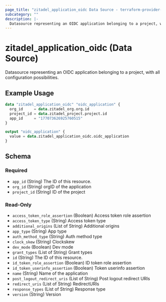```yaml
---
page_title: "zitadel_application_oidc Data Source - terraform-provider-zitadel"
subcategory: ""
description: |-
  Datasource representing an OIDC application belonging to a project, with all configuration possibilities.
---
```


# zitadel_application_oidc (Data Source)

Datasource representing an OIDC application belonging to a project, with all configuration possibilities.

## Example Usage

```terraform
data "zitadel_application_oidc" "oidc_application" {
  org_id     = data.zitadel_org.org.id
  project_id = data.zitadel_project.project.id
  app_id     = "177073626925760515"
}

output "oidc_application" {
  value = data.zitadel_application_oidc.oidc_application
}
```

<!-- schema generated by tfplugindocs -->
## Schema

### Required

- `app_id` (String) The ID of this resource.
- `org_id` (String) orgID of the application
- `project_id` (String) ID of the project

### Read-Only

- `access_token_role_assertion` (Boolean) Access token role assertion
- `access_token_type` (String) Access token type
- `additional_origins` (List of String) Additional origins
- `app_type` (String) App type
- `auth_method_type` (String) Auth method type
- `clock_skew` (String) Clockskew
- `dev_mode` (Boolean) Dev mode
- `grant_types` (List of String) Grant types
- `id` (String) The ID of this resource.
- `id_token_role_assertion` (Boolean) ID token role assertion
- `id_token_userinfo_assertion` (Boolean) Token userinfo assertion
- `name` (String) Name of the application
- `post_logout_redirect_uris` (List of String) Post logout redirect URIs
- `redirect_uris` (List of String) RedirectURIs
- `response_types` (List of String) Response type
- `version` (String) Version